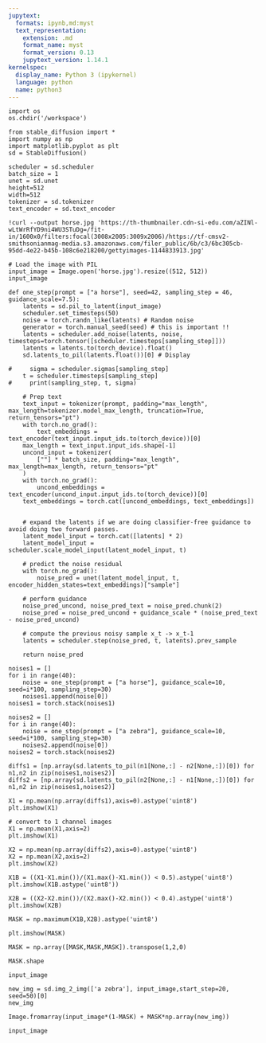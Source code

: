 ```yaml
---
jupytext:
  formats: ipynb,md:myst
  text_representation:
    extension: .md
    format_name: myst
    format_version: 0.13
    jupytext_version: 1.14.1
kernelspec:
  display_name: Python 3 (ipykernel)
  language: python
  name: python3
---
```


```{code-cell} ipython3
import os
os.chdir('/workspace')
```

```{code-cell} ipython3
from stable_diffusion import *
import numpy as np
import matplotlib.pyplot as plt
sd = StableDiffusion()
```

```{code-cell} ipython3
scheduler = sd.scheduler
batch_size = 1
unet = sd.unet
height=512
width=512
tokenizer = sd.tokenizer
text_encoder = sd.text_encoder
```

```{code-cell} ipython3
!curl --output horse.jpg 'https://th-thumbnailer.cdn-si-edu.com/aZINl-wLtWrRfYD9ni4WU3STuDg=/fit-in/1600x0/filters:focal(3008x2005:3009x2006)/https://tf-cmsv2-smithsonianmag-media.s3.amazonaws.com/filer_public/6b/c3/6bc305cb-95dd-4e22-b45b-108c6e218200/gettyimages-1144833913.jpg'
```

```{code-cell} ipython3
# Load the image with PIL
input_image = Image.open('horse.jpg').resize((512, 512))
input_image
```

```{code-cell} ipython3
def one_step(prompt = ["a horse"], seed=42, sampling_step = 46, guidance_scale=7.5):
    latents = sd.pil_to_latent(input_image)
    scheduler.set_timesteps(50)
    noise = torch.randn_like(latents) # Random noise
    generator = torch.manual_seed(seed) # this is important !!
    latents = scheduler.add_noise(latents, noise, timesteps=torch.tensor([scheduler.timesteps[sampling_step]]))
    latents = latents.to(torch_device).float()
    sd.latents_to_pil(latents.float())[0] # Display
    
#     sigma = scheduler.sigmas[sampling_step]
    t = scheduler.timesteps[sampling_step]
#     print(sampling_step, t, sigma)
    
    # Prep text
    text_input = tokenizer(prompt, padding="max_length", max_length=tokenizer.model_max_length, truncation=True, return_tensors="pt")
    with torch.no_grad():
        text_embeddings = text_encoder(text_input.input_ids.to(torch_device))[0]
    max_length = text_input.input_ids.shape[-1]
    uncond_input = tokenizer(
        [""] * batch_size, padding="max_length", max_length=max_length, return_tensors="pt"
    )
    with torch.no_grad():
        uncond_embeddings = text_encoder(uncond_input.input_ids.to(torch_device))[0] 
    text_embeddings = torch.cat([uncond_embeddings, text_embeddings])
    
    
    # expand the latents if we are doing classifier-free guidance to avoid doing two forward passes.
    latent_model_input = torch.cat([latents] * 2)
    latent_model_input = scheduler.scale_model_input(latent_model_input, t)

    # predict the noise residual
    with torch.no_grad():
        noise_pred = unet(latent_model_input, t, encoder_hidden_states=text_embeddings)["sample"]

    # perform guidance
    noise_pred_uncond, noise_pred_text = noise_pred.chunk(2)
    noise_pred = noise_pred_uncond + guidance_scale * (noise_pred_text - noise_pred_uncond)

    # compute the previous noisy sample x_t -> x_t-1
    latents = scheduler.step(noise_pred, t, latents).prev_sample
    
    return noise_pred
```

```{code-cell} ipython3
noises1 = []
for i in range(40):
    noise = one_step(prompt = ["a horse"], guidance_scale=10, seed=i*100, sampling_step=30)
    noises1.append(noise[0])
noises1 = torch.stack(noises1)
```

```{code-cell} ipython3
noises2 = []
for i in range(40):
    noise = one_step(prompt = ["a zebra"], guidance_scale=10, seed=i*100, sampling_step=30)
    noises2.append(noise[0])
noises2 = torch.stack(noises2)
```

```{code-cell} ipython3
diffs1 = [np.array(sd.latents_to_pil(n1[None,:] - n2[None,:])[0]) for n1,n2 in zip(noises1,noises2)]
diffs2 = [np.array(sd.latents_to_pil(n2[None,:] - n1[None,:])[0]) for n1,n2 in zip(noises1,noises2)]
```

```{code-cell} ipython3
X1 = np.mean(np.array(diffs1),axis=0).astype('uint8')
plt.imshow(X1)
```

```{code-cell} ipython3
# convert to 1 channel images
X1 = np.mean(X1,axis=2)
plt.imshow(X1)
```

```{code-cell} ipython3
X2 = np.mean(np.array(diffs2),axis=0).astype('uint8')
X2 = np.mean(X2,axis=2)
plt.imshow(X2)
```

```{code-cell} ipython3
X1B = ((X1-X1.min())/(X1.max()-X1.min()) < 0.5).astype('uint8')
plt.imshow(X1B.astype('uint8'))
```

```{code-cell} ipython3
X2B = ((X2-X2.min())/(X2.max()-X2.min()) < 0.4).astype('uint8')
plt.imshow(X2B)
```

```{code-cell} ipython3
MASK = np.maximum(X1B,X2B).astype('uint8')
```

```{code-cell} ipython3
plt.imshow(MASK)
```

```{code-cell} ipython3
MASK = np.array([MASK,MASK,MASK]).transpose(1,2,0)
```

```{code-cell} ipython3
MASK.shape
```

```{code-cell} ipython3
input_image
```

```{code-cell} ipython3
new_img = sd.img_2_img(['a zebra'], input_image,start_step=20, seed=50)[0]
new_img
```

```{code-cell} ipython3
Image.fromarray(input_image*(1-MASK) + MASK*np.array(new_img))
```

```{code-cell} ipython3
input_image
```

```{code-cell} ipython3

```

```{code-cell} ipython3

```

```{code-cell} ipython3

```
